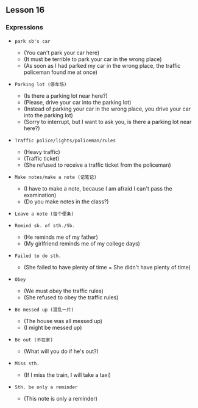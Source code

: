 ## Lesson 16

### Expressions

- `park sb's car`
  - (You can't park your car here)
  - (It must be terrible to park your car in the wrong place)
  - (As soon as I had parked my car in the wrong place, the traffic policeman found me at once)

- `Parking lot (停车场)`
  - (Is there a parking lot near here?)
  - (Please, drive your car into the parking lot)
  - (Instead of parking your car in the wrong place, you drive your car into the parking lot)
  - (Sorry to interrupt, but I want to ask you, is there a parking lot near here?)

- `Traffic police/lights/policeman/rules`
  - (Heavy traffic)
  - (Traffic ticket)
  - (She refused to receive a traffic ticket from the policeman)

- `Make notes/make a note (记笔记)`
  - (I have to make a note, because I am afraid I can't pass the examination)
  - (Do you make notes in the class?)

- `Leave a note (留个便条)`

- `Remind sb. of sth./Sb.`
  - (He reminds me of my father)
  - (My girlfriend reminds me of my college days)

- `Failed to do sth.`
  - (She failed to have plenty of time = She didn't have plenty of time)

- `Obey`
  - (We must obey the traffic rules)
  - (She refused to obey the traffic rules)

- `Be messed up (混乱一片)`
  - (The house was all messed up)
  - (I might be messed up)

- `Be out (不在家)`
  - (What will you do if he's out?)

- `Miss sth.`
  - (If I miss the train, I will take a taxi)

- `Sth. be only a reminder`
  - (This note is only a reminder)